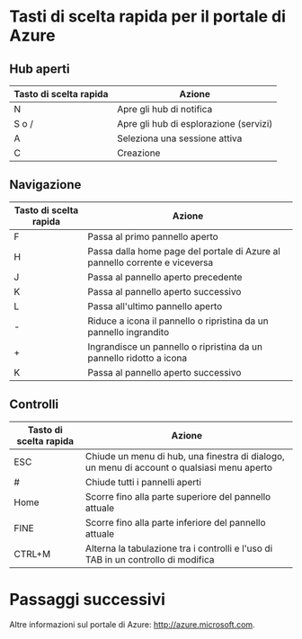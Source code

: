 ﻿<properties 
   pageTitle="Tasti di scelta rapida per il portale di Azure" 
   description="Questo articolo includerà sempre un elenco aggiornato dei tasti di scelta rapida disponibili nel portale di Azure. È possibile che i singoli servizi abbiano tasti di scelta rapida specializzati." 
   services="cloud-services" 
   documentationCenter="dev-center-name" 
   authors="curtand" 
   manager="terrylan" 
   editor="lisatoft"/>

<tags
   ms.service="multiple"
   ms.devlang="NA"
   ms.topic="article"
   ms.tgt_pltfrm="NA"
   ms.workload="na" 
   ms.date="02/13/2015"
   ms.author="curtand"/>

# Tasti di scelta rapida per il portale di Azure 

## Hub aperti

| Tasto di scelta rapida | Azione |
|--------|----------|
| N | Apre gli hub di notifica |
| S o / | Apre gli hub di esplorazione (servizi) | 
| A | Seleziona una sessione attiva | 
| C | Creazione | 

## Navigazione

| Tasto di scelta rapida | Azione |
|--------|----------|
| F | Passa al primo pannello aperto | 
| H | Passa dalla home page del portale di Azure al pannello corrente e viceversa | 
| J | Passa al pannello aperto precedente | 
| K | Passa al pannello aperto successivo | 
| L | Passa all'ultimo pannello aperto | 
| - | Riduce a icona il pannello o ripristina da un pannello ingrandito | 
| + | Ingrandisce un pannello o ripristina da un pannello ridotto a icona | 
| K | Passa al pannello aperto successivo | 


## Controlli
| Tasto di scelta rapida | Azione |
|--------|----------|
| ESC | Chiude un menu di hub, una finestra di dialogo, un menu di account o qualsiasi menu aperto | 
| # | Chiude tutti i pannelli aperti | 
| Home | Scorre fino alla parte superiore del pannello attuale | 
| FINE | Scorre fino alla parte inferiore del pannello attuale | 
| CTRL+M | Alterna la tabulazione tra i controlli e l'uso di TAB in un controllo di modifica | 

# Passaggi successivi

Altre informazioni sul portale di Azure: http://azure.microsoft.com. 



<!--HONumber=52-->